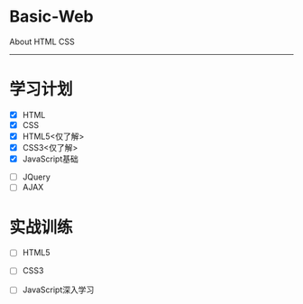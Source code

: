 # Basic-Web
About HTML CSS
***
# 学习计划
+ [x] HTML
+ [x] CSS
+ [x] HTML5<仅了解>
+ [x] CSS3<仅了解>
+ [x] JavaScript基础
- [ ] JQuery
- [ ] AJAX
# 实战训练
+ [ ] HTML5
- [ ] CSS3
+ [ ] JavaScript深入学习
